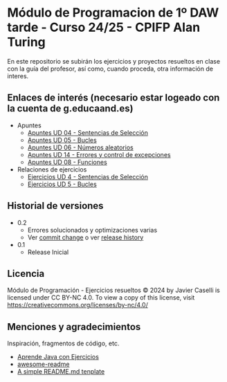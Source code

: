 # Módulo de Programacion de 1º DAW tarde - Curso 24/25 - CPIFP Alan Turing

En este repositorio se subirán los ejercicios y proyectos resueltos en clase con la guía del profesor, así como, cuando proceda, otra información de interes.

## Enlaces de interés (necesario estar logeado con la cuenta de g.educaand.es)
* Apuntes
   * [Apuntes UD 04 - Sentencias de Selección](https://drive.google.com/file/d/1-j4iQCGCghfgnKnShlNcroVcNFeeeppo/view?usp=sharing)
   * [Apuntes UD 05 - Bucles](https://drive.google.com/file/d/1-khhZkYj3KeJuFl2SBreeos7uBpd8d-8/view?usp=sharing)
   * [Apuntes UD 06 - Números aleatorios](https://drive.google.com/file/d/107_Z5pfGEhcWA22_PUu59Vbq9u3eEKhn/view?usp=sharing)
   * [Apuntes UD 14 - Errores y control de excepciones](https://drive.google.com/file/d/10Era6CgZr263u06MCFSqH0GmCZq_kIK8/view?usp=sharing)
   * [Apuntes UD 08 - Funciones](https://docs.google.com/presentation/d/18YyyLlHwKJRsxAaLNRYxyBclpXXvO2ep/edit?usp=sharing&ouid=107548293205256552426&rtpof=true&sd=true)
* Relaciones de ejercicios
   * [Ejercicios UD 4 - Sentencias de Selección](https://drive.google.com/file/d/1-q76H09fv2kAPMfUYXOLpyI1q7Yt6O51/view?usp=sharing)
   * [Ejercicios UD 5 - Bucles](https://drive.google.com/file/d/1-ygEi7KvsGBglxw5YvpDlRkRl3CedVZ4/view?usp=sharing)

## Historial de versiones

* 0.2
    * Errores solucionados y optimizaciones varias
    * Ver [commit change]() o ver [release history]()
* 0.1
    * Release Inicial

## Licencia

Módulo de Programación - Ejercicios resueltos © 2024 by Javier Caselli is licensed under CC BY-NC 4.0. To view a copy of this license, visit https://creativecommons.org/licenses/by-nc/4.0/ 

## Menciones y agradecimientos

Inspiración, fragmentos de código, etc.
* [Aprende Java con Ejercicios](https://github.com/LuisJoseSanchez/aprende-java-con-ejercicios)
* [awesome-readme](https://github.com/matiassingers/awesome-readme)
* [A simple README.md tenplate](https://gist.github.com/DomPizzie/7a5ff55ffa9081f2de27c315f5018afc)
